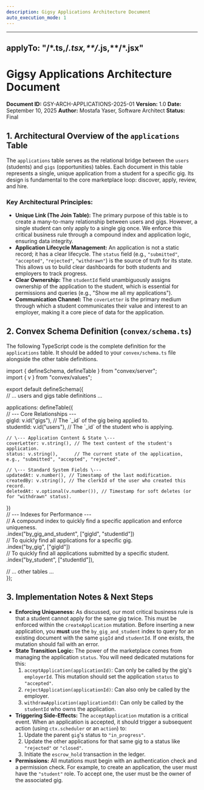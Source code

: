 ```yaml
---
description: Gigsy Applications Architecture Document
auto_execution_mode: 1
---
```


---
applyTo: "**/*.ts,**/*.tsx,**/*.js,**/*.jsx"
---

# Gigsy Applications Architecture Document

**Document ID:** GSY-ARCH-APPLICATIONS-2025-01 **Version:** 1.0 **Date:** September 10, 2025 **Author:** Mostafa Yaser, Software Architect **Status:** Final

## **1\. Architectural Overview of the `applications` Table**

The `applications` table serves as the relational bridge between the `users` (students) and `gigs` (opportunities) tables. Each document in this table represents a single, unique application from a student for a specific gig. Its design is fundamental to the core marketplace loop: discover, apply, review, and hire.

### **Key Architectural Principles:**

* **Unique Link (The Join Table):** The primary purpose of this table is to create a many-to-many relationship between users and gigs. However, a single student can only apply to a single gig once. We enforce this critical business rule through a compound index and application logic, ensuring data integrity.  
* **Application Lifecycle Management:** An application is not a static record; it has a clear lifecycle. The `status` field (e.g., `"submitted"`, `"accepted"`, `"rejected"`, `"withdrawn"`) is the source of truth for its state. This allows us to build clear dashboards for both students and employers to track progress.  
* **Clear Ownership:** The `studentId` field unambiguously assigns ownership of the application to the student, which is essential for permissions and queries (e.g., "Show me all my applications").  
* **Communication Channel:** The `coverLetter` is the primary medium through which a student communicates their value and interest to an employer, making it a core piece of data for the application.

## **2\. Convex Schema Definition (`convex/schema.ts`)**

The following TypeScript code is the complete definition for the `applications` table. It should be added to your `convex/schema.ts` file alongside the other table definitions.

import { defineSchema, defineTable } from "convex/server";  
import { v } from "convex/values";

export default defineSchema({  
  // ... users and gigs table definitions ...

  applications: defineTable({  
    // \--- Core Relationships \---  
    gigId: v.id("gigs"),       // The \`\_id\` of the gig being applied to.  
    studentId: v.id("users"),    // The \`\_id\` of the student who is applying.

    // \--- Application Content & State \---  
    coverLetter: v.string(), // The text content of the student's application.  
    status: v.string(),      // The current state of the application, e.g., "submitted", "accepted", "rejected".

    // \--- Standard System Fields \---  
    updatedAt: v.number(), // Timestamp of the last modification.  
    createdBy: v.string(), // The clerkId of the user who created this record.  
    deletedAt: v.optional(v.number()), // Timestamp for soft deletes (or for "withdrawn" status).  
  })  
  // \--- Indexes for Performance \---  
  // A compound index to quickly find a specific application and enforce uniqueness.  
  .index("by\_gig\_and\_student", \["gigId", "studentId"\])  
  // To quickly find all applications for a specific gig.  
  .index("by\_gig", \["gigId"\])  
  // To quickly find all applications submitted by a specific student.  
  .index("by\_student", \["studentId"\]),

  // ... other tables ...  
});

## **3\. Implementation Notes & Next Steps**

* **Enforcing Uniqueness:** As discussed, our most critical business rule is that a student cannot apply for the same gig twice. This must be enforced within the `createApplication` mutation. Before inserting a new application, you **must** use the `by_gig_and_student` index to query for an existing document with the same `gigId` and `studentId`. If one exists, the mutation should fail with an error.  
* **State Transition Logic:** The power of the marketplace comes from managing the application `status`. You will need dedicated mutations for this:  
  1. `acceptApplication(applicationId)`: Can only be called by the gig's `employerId`. This mutation should set the application `status` to `"accepted"`.  
  2. `rejectApplication(applicationId)`: Can also only be called by the employer.  
  3. `withdrawApplication(applicationId)`: Can only be called by the `studentId` who owns the application.  
* **Triggering Side-Effects:** The `acceptApplication` mutation is a critical event. When an application is accepted, it should trigger a subsequent action (using `ctx.scheduler` or an `action`) to:  
  1. Update the parent `gig`'s status to `"in_progress"`.  
  2. Update the other applications for that same gig to a status like `"rejected"` or `"closed"`.  
  3. Initiate the `escrow_hold` transaction in the ledger.  
* **Permissions:** All mutations must begin with an authentication check and a permission check. For example, to create an application, the user must have the `"student"` role. To accept one, the user must be the owner of the associated gig.
